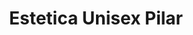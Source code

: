 ---
title: "Estetica Unisex Pilar"
url: /salt-lake-city/estetica-unisex-pilar/
shop: hairdresser
---